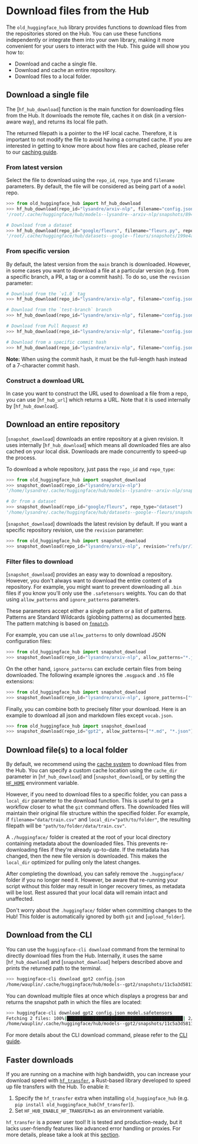 <!--⚠️ Note that this file is in Markdown but contain specific syntax for our doc-builder (similar to MDX) that may not be
rendered properly in your Markdown viewer.
-->

# Download files from the Hub

The `old_huggingface_hub` library provides functions to download files from the repositories
stored on the Hub. You can use these functions independently or integrate them into your
own library, making it more convenient for your users to interact with the Hub. This
guide will show you how to:

* Download and cache a single file.
* Download and cache an entire repository.
* Download files to a local folder.

## Download a single file

The [`hf_hub_download`] function is the main function for downloading files from the Hub.
It downloads the remote file, caches it on disk (in a version-aware way), and returns its local file path.

<Tip>

The returned filepath is a pointer to the HF local cache. Therefore, it is important to not modify the file to avoid
having a corrupted cache. If you are interested in getting to know more about how files are cached, please refer to our
[caching guide](./manage-cache).

</Tip>

### From latest version

Select the file to download using the `repo_id`, `repo_type` and `filename` parameters. By default, the file will
be considered as being part of a `model` repo.

```python
>>> from old_huggingface_hub import hf_hub_download
>>> hf_hub_download(repo_id="lysandre/arxiv-nlp", filename="config.json")
'/root/.cache/huggingface/hub/models--lysandre--arxiv-nlp/snapshots/894a9adde21d9a3e3843e6d5aeaaf01875c7fade/config.json'

# Download from a dataset
>>> hf_hub_download(repo_id="google/fleurs", filename="fleurs.py", repo_type="dataset")
'/root/.cache/huggingface/hub/datasets--google--fleurs/snapshots/199e4ae37915137c555b1765c01477c216287d34/fleurs.py'
```

### From specific version

By default, the latest version from the `main` branch is downloaded. However, in some cases you want to download a file
at a particular version (e.g. from a specific branch, a PR, a tag or a commit hash).
To do so, use the `revision` parameter:

```python
# Download from the `v1.0` tag
>>> hf_hub_download(repo_id="lysandre/arxiv-nlp", filename="config.json", revision="v1.0")

# Download from the `test-branch` branch
>>> hf_hub_download(repo_id="lysandre/arxiv-nlp", filename="config.json", revision="test-branch")

# Download from Pull Request #3
>>> hf_hub_download(repo_id="lysandre/arxiv-nlp", filename="config.json", revision="refs/pr/3")

# Download from a specific commit hash
>>> hf_hub_download(repo_id="lysandre/arxiv-nlp", filename="config.json", revision="877b84a8f93f2d619faa2a6e514a32beef88ab0a")
```

**Note:** When using the commit hash, it must be the full-length hash instead of a 7-character commit hash.

### Construct a download URL

In case you want to construct the URL used to download a file from a repo, you can use [`hf_hub_url`] which returns a URL.
Note that it is used internally by [`hf_hub_download`].

## Download an entire repository

[`snapshot_download`] downloads an entire repository at a given revision. It uses internally [`hf_hub_download`] which
means all downloaded files are also cached on your local disk. Downloads are made concurrently to speed-up the process.

To download a whole repository, just pass the `repo_id` and `repo_type`:

```python
>>> from old_huggingface_hub import snapshot_download
>>> snapshot_download(repo_id="lysandre/arxiv-nlp")
'/home/lysandre/.cache/huggingface/hub/models--lysandre--arxiv-nlp/snapshots/894a9adde21d9a3e3843e6d5aeaaf01875c7fade'

# Or from a dataset
>>> snapshot_download(repo_id="google/fleurs", repo_type="dataset")
'/home/lysandre/.cache/huggingface/hub/datasets--google--fleurs/snapshots/199e4ae37915137c555b1765c01477c216287d34'
```

[`snapshot_download`] downloads the latest revision by default. If you want a specific repository revision, use the
`revision` parameter:

```python
>>> from old_huggingface_hub import snapshot_download
>>> snapshot_download(repo_id="lysandre/arxiv-nlp", revision="refs/pr/1")
```

### Filter files to download

[`snapshot_download`] provides an easy way to download a repository. However, you don't always want to download the
entire content of a repository. For example, you might want to prevent downloading all `.bin` files if you know you'll
only use the `.safetensors` weights. You can do that using `allow_patterns` and `ignore_patterns` parameters.

These parameters accept either a single pattern or a list of patterns. Patterns are Standard Wildcards (globbing
patterns) as documented [here](https://tldp.org/LDP/GNU-Linux-Tools-Summary/html/x11655.htm). The pattern matching is
based on [`fnmatch`](https://docs.python.org/3/library/fnmatch.html).

For example, you can use `allow_patterns` to only download JSON configuration files:

```python
>>> from old_huggingface_hub import snapshot_download
>>> snapshot_download(repo_id="lysandre/arxiv-nlp", allow_patterns="*.json")
```

On the other hand, `ignore_patterns` can exclude certain files from being downloaded. The
following example ignores the `.msgpack` and `.h5` file extensions:

```python
>>> from old_huggingface_hub import snapshot_download
>>> snapshot_download(repo_id="lysandre/arxiv-nlp", ignore_patterns=["*.msgpack", "*.h5"])
```

Finally, you can combine both to precisely filter your download. Here is an example to download all json and markdown
files except `vocab.json`.

```python
>>> from old_huggingface_hub import snapshot_download
>>> snapshot_download(repo_id="gpt2", allow_patterns=["*.md", "*.json"], ignore_patterns="vocab.json")
```

## Download file(s) to a local folder

By default, we recommend using the [cache system](./manage-cache) to download files from the Hub. You can specify a custom cache location using the `cache_dir` parameter in [`hf_hub_download`] and [`snapshot_download`], or by setting the [`HF_HOME`](../package_reference/environment_variables#hf_home) environment variable.

However, if you need to download files to a specific folder, you can pass a `local_dir` parameter to the download function. This is useful to get a workflow closer to what the `git` command offers. The downloaded files will maintain their original file structure within the specified folder. For example, if `filename="data/train.csv"` and `local_dir="path/to/folder"`, the resulting filepath will be `"path/to/folder/data/train.csv"`.

A `./huggingface/` folder is created at the root of your local directory containing metadata about the downloaded files. This prevents re-downloading files if they're already up-to-date. If the metadata has changed, then the new file version is downloaded. This makes the `local_dir` optimized for pulling only the latest changes.

After completing the download, you can safely remove the `.huggingface/` folder if you no longer need it. However, be aware that re-running your script without this folder may result in longer recovery times, as metadata will be lost. Rest assured that your local data will remain intact and unaffected.

<Tip>

Don't worry about the `.huggingface/` folder when committing changes to the Hub! This folder is automatically ignored by both `git` and [`upload_folder`].

</Tip>

## Download from the CLI

You can use the `huggingface-cli download` command from the terminal to directly download files from the Hub.
Internally, it uses the same [`hf_hub_download`] and [`snapshot_download`] helpers described above and prints the
returned path to the terminal.

```bash
>>> huggingface-cli download gpt2 config.json
/home/wauplin/.cache/huggingface/hub/models--gpt2/snapshots/11c5a3d5811f50298f278a704980280950aedb10/config.json
```

You can download multiple files at once which displays a progress bar and returns the snapshot path in which the files
are located:

```bash
>>> huggingface-cli download gpt2 config.json model.safetensors
Fetching 2 files: 100%|████████████████████████████████████████████| 2/2 [00:00<00:00, 23831.27it/s]
/home/wauplin/.cache/huggingface/hub/models--gpt2/snapshots/11c5a3d5811f50298f278a704980280950aedb10
```

For more details about the CLI download command, please refer to the [CLI guide](./cli#huggingface-cli-download).

## Faster downloads

If you are running on a machine with high bandwidth,
you can increase your download speed with [`hf_transfer`](https://github.com/huggingface/hf_transfer),
a Rust-based library developed to speed up file transfers with the Hub.
To enable it:

1. Specify the `hf_transfer` extra when installing `old_huggingface_hub`
   (e.g. `pip install old_huggingface_hub[hf_transfer]`).
2. Set `HF_HUB_ENABLE_HF_TRANSFER=1` as an environment variable.

<Tip warning={true}>

`hf_transfer` is a power user tool!
It is tested and production-ready,
but it lacks user-friendly features like advanced error handling or proxies.
For more details, please take a look at this [section](https://huggingface.co/docs/old_huggingface_hub/hf_transfer).

</Tip>
